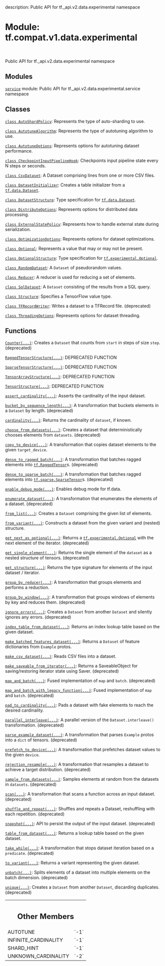description: Public API for tf._api.v2.data.experimental namespace

<div itemscope itemtype="http://developers.google.com/ReferenceObject">
<meta itemprop="name" content="tf.compat.v1.data.experimental" />
<meta itemprop="path" content="Stable" />
<meta itemprop="property" content="AUTOTUNE"/>
<meta itemprop="property" content="INFINITE_CARDINALITY"/>
<meta itemprop="property" content="SHARD_HINT"/>
<meta itemprop="property" content="UNKNOWN_CARDINALITY"/>
</div>

# Module: tf.compat.v1.data.experimental

<!-- Insert buttons and diff -->

<table class="tfo-notebook-buttons tfo-api nocontent" align="left">

</table>



Public API for tf._api.v2.data.experimental namespace



## Modules

[`service`](../../../../tf/compat/v1/data/experimental/service.md) module: Public API for tf._api.v2.data.experimental.service namespace

## Classes

[`class AutoShardPolicy`](../../../../tf/data/experimental/AutoShardPolicy.md): Represents the type of auto-sharding to use.

[`class AutotuneAlgorithm`](../../../../tf/data/experimental/AutotuneAlgorithm.md): Represents the type of autotuning algorithm to use.

[`class AutotuneOptions`](../../../../tf/data/experimental/AutotuneOptions.md): Represents options for autotuning dataset performance.

[`class CheckpointInputPipelineHook`](../../../../tf/data/experimental/CheckpointInputPipelineHook.md): Checkpoints input pipeline state every N steps or seconds.

[`class CsvDataset`](../../../../tf/compat/v1/data/experimental/CsvDataset.md): A Dataset comprising lines from one or more CSV files.

[`class DatasetInitializer`](../../../../tf/data/experimental/DatasetInitializer.md): Creates a table initializer from a <a href="../../../../tf/data/Dataset.md"><code>tf.data.Dataset</code></a>.

[`class DatasetStructure`](../../../../tf/data/DatasetSpec.md): Type specification for <a href="../../../../tf/data/Dataset.md"><code>tf.data.Dataset</code></a>.

[`class DistributeOptions`](../../../../tf/data/experimental/DistributeOptions.md): Represents options for distributed data processing.

[`class ExternalStatePolicy`](../../../../tf/data/experimental/ExternalStatePolicy.md): Represents how to handle external state during serialization.

[`class OptimizationOptions`](../../../../tf/data/experimental/OptimizationOptions.md): Represents options for dataset optimizations.

[`class Optional`](../../../../tf/experimental/Optional.md): Represents a value that may or may not be present.

[`class OptionalStructure`](../../../../tf/OptionalSpec.md): Type specification for <a href="../../../../tf/experimental/Optional.md"><code>tf.experimental.Optional</code></a>.

[`class RandomDataset`](../../../../tf/compat/v1/data/experimental/RandomDataset.md): A `Dataset` of pseudorandom values.

[`class Reducer`](../../../../tf/data/experimental/Reducer.md): A reducer is used for reducing a set of elements.

[`class SqlDataset`](../../../../tf/compat/v1/data/experimental/SqlDataset.md): A `Dataset` consisting of the results from a SQL query.

[`class Structure`](../../../../tf/TypeSpec.md): Specifies a TensorFlow value type.

[`class TFRecordWriter`](../../../../tf/data/experimental/TFRecordWriter.md): Writes a dataset to a TFRecord file. (deprecated)

[`class ThreadingOptions`](../../../../tf/data/ThreadingOptions.md): Represents options for dataset threading.

## Functions

[`Counter(...)`](../../../../tf/compat/v1/data/experimental/Counter.md): Creates a `Dataset` that counts from `start` in steps of size `step`. (deprecated)

[`RaggedTensorStructure(...)`](../../../../tf/compat/v1/data/experimental/RaggedTensorStructure.md): DEPRECATED FUNCTION

[`SparseTensorStructure(...)`](../../../../tf/compat/v1/data/experimental/SparseTensorStructure.md): DEPRECATED FUNCTION

[`TensorArrayStructure(...)`](../../../../tf/compat/v1/data/experimental/TensorArrayStructure.md): DEPRECATED FUNCTION

[`TensorStructure(...)`](../../../../tf/compat/v1/data/experimental/TensorStructure.md): DEPRECATED FUNCTION

[`assert_cardinality(...)`](../../../../tf/data/experimental/assert_cardinality.md): Asserts the cardinality of the input dataset.

[`bucket_by_sequence_length(...)`](../../../../tf/data/experimental/bucket_by_sequence_length.md): A transformation that buckets elements in a `Dataset` by length. (deprecated)

[`cardinality(...)`](../../../../tf/data/experimental/cardinality.md): Returns the cardinality of `dataset`, if known.

[`choose_from_datasets(...)`](../../../../tf/compat/v1/data/experimental/choose_from_datasets.md): Creates a dataset that deterministically chooses elements from `datasets`. (deprecated)

[`copy_to_device(...)`](../../../../tf/data/experimental/copy_to_device.md): A transformation that copies dataset elements to the given `target_device`.

[`dense_to_ragged_batch(...)`](../../../../tf/data/experimental/dense_to_ragged_batch.md): A transformation that batches ragged elements into <a href="../../../../tf/RaggedTensor.md"><code>tf.RaggedTensor</code></a>s. (deprecated)

[`dense_to_sparse_batch(...)`](../../../../tf/data/experimental/dense_to_sparse_batch.md): A transformation that batches ragged elements into <a href="../../../../tf/sparse/SparseTensor.md"><code>tf.sparse.SparseTensor</code></a>s. (deprecated)

[`enable_debug_mode(...)`](../../../../tf/data/experimental/enable_debug_mode.md): Enables debug mode for tf.data.

[`enumerate_dataset(...)`](../../../../tf/data/experimental/enumerate_dataset.md): A transformation that enumerates the elements of a dataset. (deprecated)

[`from_list(...)`](../../../../tf/data/experimental/from_list.md): Creates a `Dataset` comprising the given list of elements.

[`from_variant(...)`](../../../../tf/data/experimental/from_variant.md): Constructs a dataset from the given variant and (nested) structure.

[`get_next_as_optional(...)`](../../../../tf/data/experimental/get_next_as_optional.md): Returns a <a href="../../../../tf/experimental/Optional.md"><code>tf.experimental.Optional</code></a> with the next element of the iterator. (deprecated)

[`get_single_element(...)`](../../../../tf/data/experimental/get_single_element.md): Returns the single element of the `dataset` as a nested structure of tensors. (deprecated)

[`get_structure(...)`](../../../../tf/data/experimental/get_structure.md): Returns the type signature for elements of the input dataset / iterator.

[`group_by_reducer(...)`](../../../../tf/data/experimental/group_by_reducer.md): A transformation that groups elements and performs a reduction.

[`group_by_window(...)`](../../../../tf/data/experimental/group_by_window.md): A transformation that groups windows of elements by key and reduces them. (deprecated)

[`ignore_errors(...)`](../../../../tf/data/experimental/ignore_errors.md): Creates a `Dataset` from another `Dataset` and silently ignores any errors. (deprecated)

[`index_table_from_dataset(...)`](../../../../tf/data/experimental/index_table_from_dataset.md): Returns an index lookup table based on the given dataset.

[`make_batched_features_dataset(...)`](../../../../tf/compat/v1/data/experimental/make_batched_features_dataset.md): Returns a `Dataset` of feature dictionaries from `Example` protos.

[`make_csv_dataset(...)`](../../../../tf/compat/v1/data/experimental/make_csv_dataset.md): Reads CSV files into a dataset.

[`make_saveable_from_iterator(...)`](../../../../tf/data/experimental/make_saveable_from_iterator.md): Returns a SaveableObject for saving/restoring iterator state using Saver. (deprecated)

[`map_and_batch(...)`](../../../../tf/data/experimental/map_and_batch.md): Fused implementation of `map` and `batch`. (deprecated)

[`map_and_batch_with_legacy_function(...)`](../../../../tf/compat/v1/data/experimental/map_and_batch_with_legacy_function.md): Fused implementation of `map` and `batch`. (deprecated)

[`pad_to_cardinality(...)`](../../../../tf/data/experimental/pad_to_cardinality.md): Pads a dataset with fake elements to reach the desired cardinality.

[`parallel_interleave(...)`](../../../../tf/data/experimental/parallel_interleave.md): A parallel version of the `Dataset.interleave()` transformation. (deprecated)

[`parse_example_dataset(...)`](../../../../tf/data/experimental/parse_example_dataset.md): A transformation that parses `Example` protos into a `dict` of tensors. (deprecated)

[`prefetch_to_device(...)`](../../../../tf/data/experimental/prefetch_to_device.md): A transformation that prefetches dataset values to the given `device`.

[`rejection_resample(...)`](../../../../tf/data/experimental/rejection_resample.md): A transformation that resamples a dataset to achieve a target distribution. (deprecated)

[`sample_from_datasets(...)`](../../../../tf/compat/v1/data/experimental/sample_from_datasets.md): Samples elements at random from the datasets in `datasets`. (deprecated)

[`scan(...)`](../../../../tf/data/experimental/scan.md): A transformation that scans a function across an input dataset. (deprecated)

[`shuffle_and_repeat(...)`](../../../../tf/data/experimental/shuffle_and_repeat.md): Shuffles and repeats a Dataset, reshuffling with each repetition. (deprecated)

[`snapshot(...)`](../../../../tf/data/experimental/snapshot.md): API to persist the output of the input dataset. (deprecated)

[`table_from_dataset(...)`](../../../../tf/data/experimental/table_from_dataset.md): Returns a lookup table based on the given dataset.

[`take_while(...)`](../../../../tf/data/experimental/take_while.md): A transformation that stops dataset iteration based on a `predicate`. (deprecated)

[`to_variant(...)`](../../../../tf/data/experimental/to_variant.md): Returns a variant representing the given dataset.

[`unbatch(...)`](../../../../tf/data/experimental/unbatch.md): Splits elements of a dataset into multiple elements on the batch dimension. (deprecated)

[`unique(...)`](../../../../tf/data/experimental/unique.md): Creates a `Dataset` from another `Dataset`, discarding duplicates. (deprecated)



<!-- Tabular view -->
 <table class="responsive fixed orange">
<colgroup><col width="214px"><col></colgroup>
<tr><th colspan="2"><h2 class="add-link">Other Members</h2></th></tr>

<tr>
<td>
AUTOTUNE<a id="AUTOTUNE"></a>
</td>
<td>
`-1`
</td>
</tr><tr>
<td>
INFINITE_CARDINALITY<a id="INFINITE_CARDINALITY"></a>
</td>
<td>
`-1`
</td>
</tr><tr>
<td>
SHARD_HINT<a id="SHARD_HINT"></a>
</td>
<td>
`-1`
</td>
</tr><tr>
<td>
UNKNOWN_CARDINALITY<a id="UNKNOWN_CARDINALITY"></a>
</td>
<td>
`-2`
</td>
</tr>
</table>

